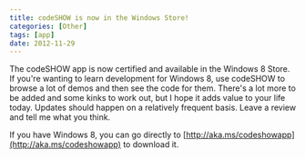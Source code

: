 ```yaml
---
title: codeSHOW is now in the Windows Store!
categories: [Other]
tags: [app]
date: 2012-11-29
---
```


The codeSHOW app is now certified and available in the Windows 8 Store. If you&#39;re wanting to learn development for Windows 8, use codeSHOW to browse a lot of demos and then see the code for them. There&#39;s a lot more to be added and some kinks to work out, but I hope it adds value to your life today. Updates should happen on a relatively frequent basis. Leave a review and tell me what you think.

If you have Windows 8, you can go directly to [http://aka.ms/codeshowapp](http://aka.ms/codeshowapp) to download it.